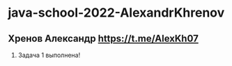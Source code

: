 # java-school-2022-AlexandrKhrenov
## Хренов Александр https://t.me/AlexKh07

1) Задача 1 выполнена!

